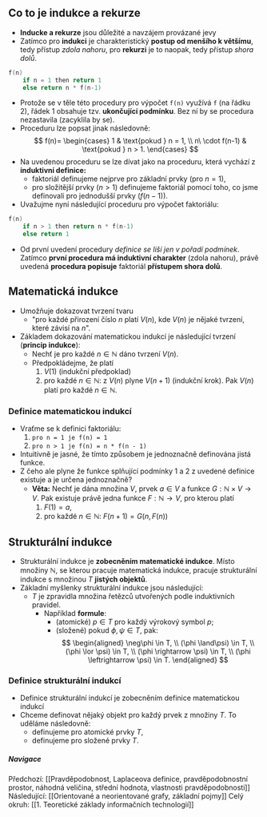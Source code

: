 ## Co to je indukce a rekurze
- **Inducke a rekurze** jsou důležité a navzájem provázané jevy
- Zatímco pro **indukci** je charakteristický **postup od menšího k většímu**, tedy přístup *zdola nahoru*, pro **rekurzi** je to naopak, tedy přístup *shora dolů*.
```C
f(n)
	if n = 1 then return 1
	else return n * f(n-1)
```
- Protože se v těle této procedury pro výpočet `f(n)` využívá `f` (na řádku $2$), řádek $1$ obsahuje tzv. **ukončující podmínku**. Bez ní by se procedura nezastavila (zacyklila by se).
- Proceduru lze popsat jinak následovně: 
$$
f(n)=
\begin{cases}
1 & \text{pokud } n = 1, \\
n\ \cdot f(n-1) & \text{pokud } n > 1.
\end{cases}
$$
- Na uvedenou proceduru se lze dívat jako na proceduru, která vychází z **induktivní definice:**
	- faktoriál definujeme nejprve pro základní prvky (pro $n = 1$),
	- pro složitější prvky ($n > 1$) definujeme faktoriál pomocí toho, co jsme definovali pro jednodušší prvky ($f(n-1)$).
- Uvažujme nyní následující proceduru pro výpočet faktoriálu:
```C
f(n)
	if n > 1 then return n * f(n-1)
	else return 1
```
- Od první uvedení procedury *definice se liší jen v pořadí podmínek*. Zatímco **první procedura má induktivní charakter** (zdola nahoru), právě uvedená **procedura popisuje** faktoriál **přístupem shora dolů**.

## Matematická indukce
- Umožňuje dokazovat tvrzení tvaru
	- "pro každé přirození číslo $n$ platí $V(n)$, kde $V(n)$ je nějaké tvrzení, které závisí na $n$".
- Základem dokazování matematickou indukcí je následující tvrzení (**princip indukce**):
	- Nechť je pro každé $n \in \mathbb{N}$ dáno tvrzení $V(n)$.
	- Předpokládejme, že platí
		1. $V(1)$ (indukční předpoklad)
		2. pro každé $n \in \mathbb{N}$: z $V(n)$ plyne $V(n+1)$ (indukční krok).
		Pak $V(n)$ platí pro každé $n \in \mathbb{N}$.

### Definice matematickou indukcí
- Vraťme se k definici faktoriálu:
	1. `pro n = 1 je f(n) = 1`
	2. `pro n > 1 je f(n) = n * f(n - 1)`
- Intuitivně je jasné, že tímto způsobem je jednoznačně definována jistá funkce. 
- Z čeho ale plyne že funkce splňující podmínky $1$ a $2$ z uvedené definice existuje a je určena jednoznačně?
	- **Věta:** Nechť je dána množina $V$, prvek $a \in V$ a funkce $G: \mathbb{N} \times V \rightarrow V$. Pak existuje právě jedna funkce $F: \mathbb{N} \rightarrow V$, pro kterou platí
		1. $F(1) = a,$
		2. pro každé $n \in \mathbb{N}$: $F(n+1)=G(n,F(n))$

## Strukturální indukce
- Strukturální indukce je **zobecněním matematické indukce**. Místo množiny $\mathbb{N}$, se kterou pracuje matematická indukce, pracuje strukturální indukce s množinou $T$ **jistých objektů**.
- Základní myšlenky strukturální indukce jsou následující:
	- $T$ je zpravidla množina řetězců utvořených podle induktivních pravidel.
		- Například **formule**:
			- (atomické) $p \in T$ pro každý výrokový symbol $p$;
			- (složené) pokud $\phi, \psi \in T$, pak: 
			  $$ 
				\begin{aligned}
				\neg\phi \in T, \\
				(\phi \land\psi) \in T, \\
				(\phi \lor \psi) \in T, \\
				(\phi \rightarrow \psi) \in T, \\
				(\phi \leftrightarrow \psi) \in T.
				\end{aligned}
			    $$

### Definice strukturální indukcí
- Definice strukturální indukcí je zobecněním definice matematickou indukcí
- Chceme definovat nějaký objekt pro každý prvek z množiny $T$. To uděláme následovně:
	- definujeme pro atomické prvky $T$,
	- definujeme pro složené prvky $T$.
##### Navigace
Předchozí:  [[Pravděpodobnost, Laplaceova definice, pravděpodobnostní prostor, náhodná veličina, střední hodnota, vlastnosti pravděpodobnosti]]
Následující: [[Orientované a neorientované grafy, základní pojmy]]
Celý okruh: [[1. Teoretické základy informačních technologií]]